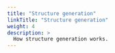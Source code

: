 ```yaml
---
title: "Structure generation"
linkTitle: "Structure generation"
weight: 4
description: >
  How structure generation works.
---
```



